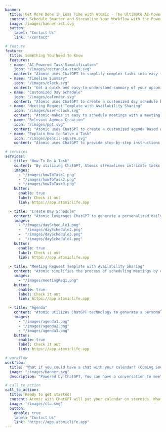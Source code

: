 ```yaml
---
banner:
  title: Get More Done in Less Time with Atomic - The Ultimate AI-Powered Calendar Tool
  content: Schedule Smarter and Streamline Your Workflow with the Power of Atomic + ChatGPT
  image: /images/banner-art.svg
  button:
    label: "Contact Us"
    link: "/contact"

# feature
feature: 
  title: Something You Need To Know
  features:
  - name: "AI-Powered Task Simplification"
    icon: "/images/rectangle-stack.svg"
    content: "Atomic uses ChatGPT to simplify complex tasks into easy-to-follow instructions, so you can get more done in less time"
  - name: "Timeline Summary"
    icon: "/images/clock.svg"
    content: "Get a quick and easy-to-understand summary of your upcoming schedule, so you always know what's coming next"
  - name: "Customized Day Schedule"
    icon: "/images/calendar.svg"
    content: "Atomic uses ChatGPT to create a customized day schedule based on your priorities and preferences, so you can maximize your productivity and get more done in less time"
  - name: "Meeting Request Template with Availability Sharing"
    icon: "/images/user-clock.svg"
    content: "Atomic makes it easy to schedule meetings with a meeting request template generated with ChatGPT that includes summarized availability, so you can avoid the hassle of endless back-and-forth emails and phone calls"
  - name: "Relevant Agenda Creation"
    icon: "/images/ppt.svg"
    content: "Atomic uses ChatGPT to create a customized agenda based on your topic of interest, so you can quickly and easily prepare for meetings, presentations, and more"
  - name: "Explain How to Solve a Task"
    icon: "/images/pencil-square.svg"
    content: "Atomic uses ChatGPT to provide step-by-step instructions on how to solve a task, making it easy to tackle even the most complex projects"

# services
services:
  - title: "How To Do A Task"
    content: "By utilizing ChatGPT, Atomic streamlines intricate tasks into straightforward directives, thereby enabling you to accomplish more within a shorter time frame."
    images:
      - "/images/howToTask1.png"
      - "/images/howToTask2.png"
      - "/images/howToTask3.png"
    button:
      enable: true
      label: Check it out
      link: https://app.atomiclife.app

  - title: "Create Day Schedule"
    content: "Atomic leverages ChatGPT to generate a personalized daily timetable based on your tasks that aligns with your priorities and preferences, enabling you to optimize your productivity and accomplish more within a shorter timeframe. Welcome to timeboxing on steroids 🚀"
    images: 
      - "/images/daySchedule1.png"
      -  "/images/daySchedule2.png"
      -  "/images/daySchedule3.png"
      -  "/images/daySchedule4.png"
    button:
      enable: true
      label: Check it out
      link: https://app.atomiclife.app
  
  - title: "Meeting Request Template with Availability Sharing"
    content: "Atomic simplifies the process of scheduling meetings by creating a meeting request template using ChatGPT. The template includes a summary of availability, which allows you to avoid the inconvenience of lengthy email exchanges and phone conversations."
    images:
      - "/images/meetingReq1.png"
    button:
      enable: true
      label: Check it out
      link: https://app.atomiclife.app

  - title: "Agenda"
    content: "Atomic utilizes ChatGPT technology to generate a personalized agenda that aligns with your areas of interest, allowing you to efficiently and effortlessly get ready for meetings, presentations, and other events."
    images:
      - "/images/agenda1.png"
      - "/images/agenda2.png"
      - "/images/agenda3.png"
    button:
      enable: true
      label: Check it out
      link: https://app.atomiclife.app

# workflow
workflow: 
  title: "What if you could have a chat with your calendar? (Coming Soon!)"
  image: "/images/banner.svg"
  description: "Powered by ChatGPT, You can have a conversation to meet, update, create and more with your calendar. Most importantly, you can teach it your preferences and priorities."

# call_to_action
call_to_action:
  title: Ready to get started?
  content: Atomic with ChatGPT will put your calendar on steroids. What are you waiting for?
  image: '/images/cta.svg'
  button:
    enable: true
    label: "Contact Us"
    link: "https://app.atomiclife.app"
---
```


